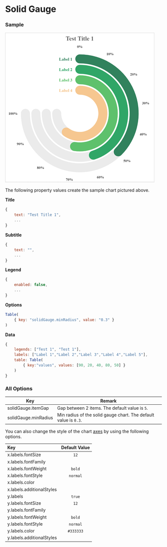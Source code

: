 # Solid Gauge

### Sample

![Sample Solid Gauge Chart](images/solidGauge.png)

The following property values create the sample chart pictured above.

**Title**

```javascript
{
    text: "Test Title 1",
    ...
}
```

**Subtitle**

```javascript
{
    text: "",
    ...
}
```

**Legend**

```javascript
{
	enabled: false,
    ...
}
```

**Options**

```javascript
Table(
    { key: "solidGauge.minRadius", value: "0.3" }
)
```

**Data**

```javascript
{
    legends: ["Test 1", "Test 1"],
    labels: ["Label 1","Label 2","Label 3","Label 4","Label 5"],
    table: Table(
        { key:"values", values: [90, 20, 40, 80, 50] }
    )
}
```

### All Options

| Key                  | Remark                                                       |
| -------------------- | ------------------------------------------------------------ |
| solidGauge.itemGap   | Gap between 2 items. The default value is `5`.               |
| solidGauge.minRadius | Min radius of the solid gauge chart. The default value is `0.3`. |

You can also change the style of the chart [axes](axes.md) by using the following options.

| Key | Default Value |
|:-|:-:|
| x.labels.fontSize | `12` |
| x.labels.fontFamily |  |
| x.labels.fontWeight | `bold` |
| x.labels.fontStyle | `normal` |
| x.labels.color |  |
| x.labels.additionalStyles |  |
| y.labels | `true` |
| y.labels.fontSize | `12` |
| y.labels.fontFamily |  |
| y.labels.fontWeight | `bold` |
| y.labels.fontStyle | `normal` |
| y.labels.color | `#333333` |
| y.labels.additionalStyles |  |
